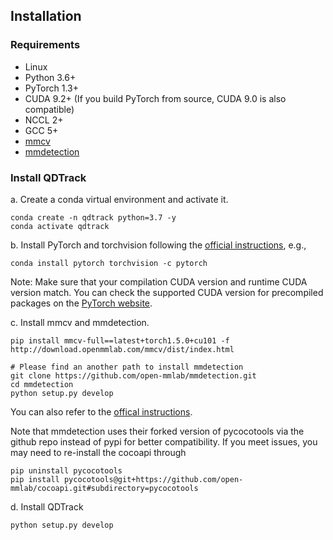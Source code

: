 
## Installation

### Requirements
- Linux
- Python 3.6+ 
- PyTorch 1.3+
- CUDA 9.2+ (If you build PyTorch from source, CUDA 9.0 is also compatible)
- NCCL 2+
- GCC 5+
- [mmcv](https://github.com/open-mmlab/mmcv)
- [mmdetection](https://github.com/open-mmlab/mmdetection)

### Install QDTrack

a. Create a conda virtual environment and activate it.
```shell
conda create -n qdtrack python=3.7 -y
conda activate qdtrack
```

b. Install PyTorch and torchvision following the [official instructions](https://pytorch.org/), e.g.,

```shell
conda install pytorch torchvision -c pytorch
```

Note: Make sure that your compilation CUDA version and runtime CUDA version match.
You can check the supported CUDA version for precompiled packages on the [PyTorch website](https://pytorch.org/).

c. Install mmcv and mmdetection.

```shell
pip install mmcv-full==latest+torch1.5.0+cu101 -f http://download.openmmlab.com/mmcv/dist/index.html

# Please find an another path to install mmdetection
git clone https://github.com/open-mmlab/mmdetection.git
cd mmdetection
python setup.py develop
```

You can also refer to the [offical instructions](https://github.com/open-mmlab/mmdetection/blob/master/docs/install.md).

Note that mmdetection uses their forked version of pycocotools via the github repo instead of pypi for better compatibility. If you meet issues, you may need to re-install the cocoapi through
```shell
pip uninstall pycocotools
pip install pycocotools@git+https://github.com/open-mmlab/cocoapi.git#subdirectory=pycocotools
```

d. Install QDTrack
```shell
python setup.py develop
```

